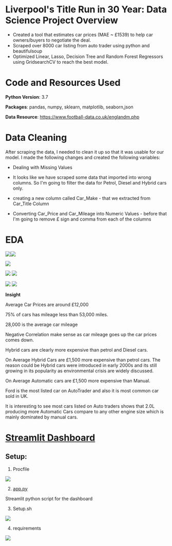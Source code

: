 # Liverpool's Title Run in 30 Year: Data Science Project Overview 

- Created a tool that estimates car prices (MAE ~ £1539) to help car owners/buyers to negotiate the deal. 
- Scraped over 8000 car listing from auto trader using python and beautifulsoup
- Optimized Linear, Lasso, Decision Tree and Random Forest Regressors using GridsearchCV to reach the best model.

# Code and Resources Used

**Python Version**: 3.7

**Packages**: pandas, numpy, sklearn, matplotlib, seaborn,json

**Data Resource**: https://www.football-data.co.uk/englandm.php
# Data Cleaning
After scraping the data, I needed to clean it up so that it was usable for our model. I made the following changes and created the following variables:

- Dealing with Missing Values

- It looks like we have scraped some data that imported into wrong columns. So I'm going to filter the data for Petrol, Diesel and Hybrid cars only.

- creating a new column called Car_Make - that we extracted from Car_Title Column

- Converting Car_Price and Car_Mileage into Numeric Values - before that I'm going to remove £ sign and comma from each of the columns

# EDA

![](Images/season.png)![](Images/Car2.PNG)

![](Images/manager.png)

![](Images/goal-match.png) ![](Images/goal.png)

![](Images/spending.png) ![](Images/corr.png)

**Insight**

Average Car Prices are around £12,000 

75% of cars has mileage less than 53,000 miles.

28,000 is the average car mileage

Negative Correlation make sense as car mileage goes up the car prices comes down.

Hybrid cars are clearly more expensive than petrol and Diesel cars.

On Average Hybrid Cars are £1,500 more expensive than petrol cars. The reason could be Hybrid cars were introduced in early 2000s and its still growing in its popularity as environmental crisis are widely discussed.

On Average Automatic cars are £1,500 more expensive than Manual.

Ford is the most listed car on AutoTrader and also it is most common car sold in UK.

It is interesting to see most cars listed on Auto traders shows that 2.0L producing more Automatic Cars compare to any other engine size which is mainly dominated by manual cars.






# [Streamlit Dashboard](https://liverpooldashboard.herokuapp.com/)

## Setup: 
1. Procfile

![](Images/Procfile.png)

2. [app.py](https://github.com/Jaspreetsm21/Liverpool_title_run/blob/master/app.py) 

Streamlit python script for the dashboard 

3. Setup.sh

![](/Images/setup.png)

4. requirements

![](Images/req.png)



